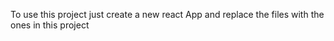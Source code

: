 To use this project just create a new react App and replace the files with the ones in this project
